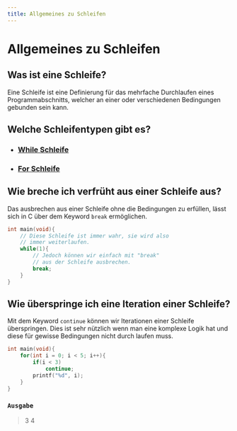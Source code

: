 ```yaml
---
title: Allgemeines zu Schleifen
---
```

# Allgemeines zu Schleifen
## Was ist eine Schleife?
Eine Schleife ist eine Definierung für das mehrfache Durchlaufen eines Programmabschnitts, welcher an einer oder verschiedenen Bedingungen gebunden sein kann.
## Welche Schleifentypen gibt es?
- ### [While Schleife](Generelles/Schleifen/While.md)
- ### [For Schleife](Generelles/Schleifen/For.md)
## Wie breche ich verfrüht aus einer Schleife aus?
Das ausbrechen aus einer Schleife ohne die Bedingungen zu erfüllen, lässt sich in C über dem Keyword ``break`` ermöglichen.

```c
int main(void){
	// Diese Schleife ist immer wahr, sie wird also
	// immer weiterlaufen.
	while(1){
		// Jedoch können wir einfach mit "break" 
		// aus der Schleife ausbrechen.
		break;
	}
}
```
## Wie überspringe ich eine Iteration einer Schleife?
Mit dem Keyword ``continue`` können wir Iterationen einer Schleife überspringen. Dies ist sehr nützlich wenn man eine  komplexe Logik hat und diese für gewisse Bedingungen nicht durch laufen muss.
```c
int main(void){
	for(int i = 0; i < 5; i++){
		if(i < 3)
			continue;
		printf("%d", i);
	}
}
```
### ``Ausgabe``
> 3
> 4
